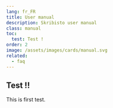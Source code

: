 ```yaml
---
lang: fr_FR
title: User manual
description: Skribisto user manual
class: manual
toc:
  test: Test !
order: 2
image: /assets/images/cards/manual.svg
related:
  - faq
---
```


## Test !!
This is first test.

